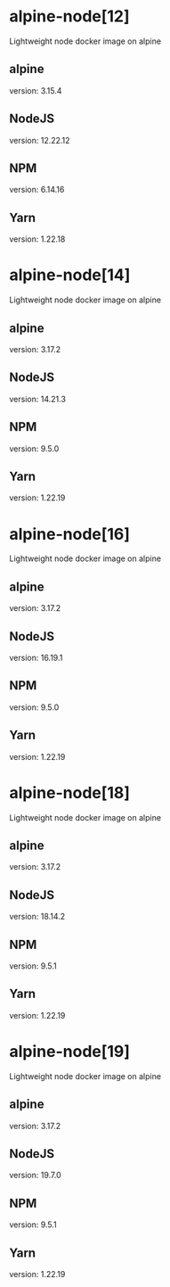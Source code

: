# alpine-node[12]
Lightweight node docker image on alpine

## alpine
version: 3.15.4

## NodeJS
version: 12.22.12

## NPM
version: 6.14.16

## Yarn
version: 1.22.18

# alpine-node[14]
Lightweight node docker image on alpine

## alpine
version: 3.17.2

## NodeJS
version: 14.21.3

## NPM
version: 9.5.0

## Yarn
version: 1.22.19

# alpine-node[16]
Lightweight node docker image on alpine

## alpine
version: 3.17.2

## NodeJS
version: 16.19.1

## NPM
version: 9.5.0

## Yarn
version: 1.22.19

# alpine-node[18]
Lightweight node docker image on alpine

## alpine
version: 3.17.2

## NodeJS
version: 18.14.2

## NPM
version: 9.5.1

## Yarn
version: 1.22.19

# alpine-node[19]
Lightweight node docker image on alpine

## alpine
version: 3.17.2

## NodeJS
version: 19.7.0

## NPM
version: 9.5.1

## Yarn
version: 1.22.19
